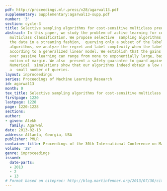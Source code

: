 ```yaml
---
pdf: http://proceedings.mlr.press/v28/agarwal13.pdf
supplementary: Supplementary:agarwal13-supp.pdf
number: '3'
section: cycle-3
title: Selective sampling algorithms for cost-sensitive multiclass prediction
abstract: In this paper, we study the problem of active learning for cost-sensitive
  multiclass classification. We propose selective  sampling algorithms, which process
  the data in a streaming fashion,  querying only a subset of the labels. For these
  algorithms, we analyze the regret and label complexity when the labels are generated
  according to a generalized linear model. We establish that the gains of active learning
  over passive learning can range from none to exponentially large, based on a natural
  notion of margin. We also  present a safety guarantee to guard against model mismatch.
  Numerical  simulations show that our algorithms indeed obtain a low regret with
  a  small number of queries.
layout: inproceedings
series: Proceedings of Machine Learning Research
id: agarwal13
month: 0
tex_title: Selective sampling algorithms for cost-sensitive multiclass prediction
firstpage: 1220
lastpage: 1228
page: 1220-1228
sections: 
author:
- given: Alekh
  family: Agarwal
date: 2013-02-13
address: Atlanta, Georgia, USA
publisher: PMLR
container-title: Proceedings of the 30th International Conference on Machine Learning
volume: '28'
genre: inproceedings
issued:
  date-parts:
  - 2013
  - 2
  - 13
# Format based on citeproc: http://blog.martinfenner.org/2013/07/30/citeproc-yaml-for-bibliographies/
---
```

